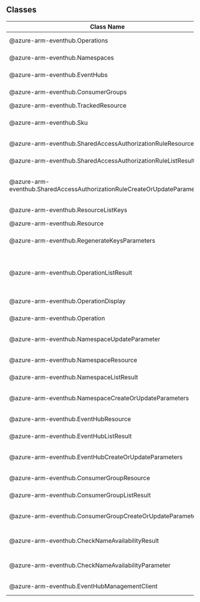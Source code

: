 ## Classes
| Class Name | Description |
|---|---|
| @azure-arm-eventhub.Operations |Class representing a Operations.|
| @azure-arm-eventhub.Namespaces |Class representing a Namespaces.|
| @azure-arm-eventhub.EventHubs |Class representing a EventHubs.|
| @azure-arm-eventhub.ConsumerGroups |Class representing a ConsumerGroups.|
| @azure-arm-eventhub.TrackedResource |Definition of Resource|
| @azure-arm-eventhub.Sku |SKU parameters supplied to the create Namespace operation|
| @azure-arm-eventhub.SharedAccessAuthorizationRuleResource |Single item in a List or Get AuthorizationRule operation|
| @azure-arm-eventhub.SharedAccessAuthorizationRuleListResult |The response from the List Namespace operation.|
| @azure-arm-eventhub.SharedAccessAuthorizationRuleCreateOrUpdateParameters |Parameters supplied to the Create Or Update Authorization Rules operation.|
| @azure-arm-eventhub.ResourceListKeys |Namespace/EventHub Connection String|
| @azure-arm-eventhub.Resource |The Resource definition|
| @azure-arm-eventhub.RegenerateKeysParameters |Parameters supplied to the Regenerate Authorization Rule keys operation.|
| @azure-arm-eventhub.OperationListResult |Result of the request to list Event Hub operations. It contains a list of operations and a URL link to get the next set of results.|
| @azure-arm-eventhub.OperationDisplay |The object that represents the operation.|
| @azure-arm-eventhub.Operation |A Event Hub REST API operation|
| @azure-arm-eventhub.NamespaceUpdateParameter |Parameters supplied to the Patch/update Namespace operation.|
| @azure-arm-eventhub.NamespaceResource |Single Namespace item in List or Get Operation|
| @azure-arm-eventhub.NamespaceListResult |The response of the List Namespace operation.|
| @azure-arm-eventhub.NamespaceCreateOrUpdateParameters |Parameters supplied to the Create Or Update Namespace operation.|
| @azure-arm-eventhub.EventHubResource |Single item in List or Get Event Hub operation|
| @azure-arm-eventhub.EventHubListResult |The result of the List EventHubs operation.|
| @azure-arm-eventhub.EventHubCreateOrUpdateParameters |Parameters supplied to the Create Or Update Event Hub operation.|
| @azure-arm-eventhub.ConsumerGroupResource |Single item in List or Get Consumer group operation|
| @azure-arm-eventhub.ConsumerGroupListResult |The result to the List Consumer Group operation.|
| @azure-arm-eventhub.ConsumerGroupCreateOrUpdateParameters |Parameters supplied to the Create Or Update Consumer Group operation.|
| @azure-arm-eventhub.CheckNameAvailabilityResult |The Result of the CheckNameAvailability operation|
| @azure-arm-eventhub.CheckNameAvailabilityParameter |Parameter supplied to check Namespace name availability operation|
| @azure-arm-eventhub.EventHubManagementClient |Class representing a EventHubManagementClient.|

